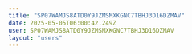 ```yaml
---
title: "SP07WAMJS8ATD0Y9JZMSMXKGNC7TBHJ3D16DZMAV"
date: 2025-05-05T06:00:42.249Z
user: SP07WAMJS8ATD0Y9JZMSMXKGNC7TBHJ3D16DZMAV
layout: "users"
---
```

    